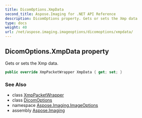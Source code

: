 ```yaml
---
title: DicomOptions.XmpData
second_title: Aspose.Imaging for .NET API Reference
description: DicomOptions property. Gets or sets the Xmp data
type: docs
weight: 40
url: /net/aspose.imaging.imageoptions/dicomoptions/xmpdata/
---
```

## DicomOptions.XmpData property

Gets or sets the Xmp data.

```csharp
public override XmpPacketWrapper XmpData { get; set; }
```

### See Also

* class [XmpPacketWrapper](../../../aspose.imaging.xmp/xmppacketwrapper/)
* class [DicomOptions](../)
* namespace [Aspose.Imaging.ImageOptions](../../dicomoptions/)
* assembly [Aspose.Imaging](../../../)


